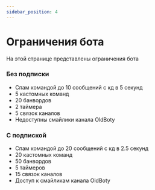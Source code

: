 ```yaml
---
sidebar_position: 4
---
```


# Ограничения бота

На этой странице представлены ограничения бота

### Без подписки
- Спам командой до 10 сообщений с кд в 5 секунд
- 5 кастомных команд
- 20 банвордов
- 2 таймера
- 5 связок каналов
- Недоступны смайлики канала OldBoty

### С подпиской
- Спам командой до 20 сообщений с кд в 2.5 секунд
- 20 кастомных команд
- 50 банвордов
- 5 таймеров
- 15 связок каналов
- Доступ к смайликам канала OldBoty
